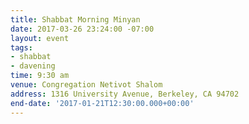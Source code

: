 ```yaml
---
title: Shabbat Morning Minyan
date: 2017-03-26 23:24:00 -07:00
layout: event
tags:
- shabbat
- davening
time: 9:30 am
venue: Congregation Netivot Shalom
address: 1316 University Avenue, Berkeley, CA 94702
end-date: '2017-01-21T12:30:00.000+00:00'
---
```


